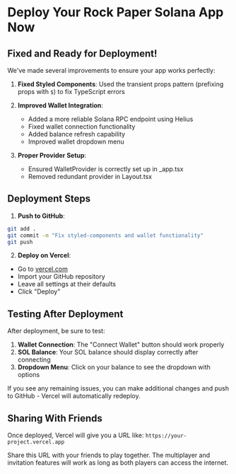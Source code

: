 # Deploy Your Rock Paper Solana App Now

## Fixed and Ready for Deployment!

We've made several improvements to ensure your app works perfectly:

1. **Fixed Styled Components**: Used the transient props pattern (prefixing props with `$`) to fix TypeScript errors
2. **Improved Wallet Integration**:
   - Added a more reliable Solana RPC endpoint using Helius
   - Fixed wallet connection functionality
   - Added balance refresh capability
   - Improved wallet dropdown menu

3. **Proper Provider Setup**:
   - Ensured WalletProvider is correctly set up in _app.tsx
   - Removed redundant provider in Layout.tsx

## Deployment Steps

1. **Push to GitHub**:
```bash
git add .
git commit -m "Fix styled-components and wallet functionality"
git push
```

2. **Deploy on Vercel**:
- Go to [vercel.com](https://vercel.com)
- Import your GitHub repository
- Leave all settings at their defaults
- Click "Deploy"

## Testing After Deployment

After deployment, be sure to test:

1. **Wallet Connection**: The "Connect Wallet" button should work properly
2. **SOL Balance**: Your SOL balance should display correctly after connecting
3. **Dropdown Menu**: Click on your balance to see the dropdown with options

If you see any remaining issues, you can make additional changes and push to GitHub - Vercel will automatically redeploy.

## Sharing With Friends

Once deployed, Vercel will give you a URL like: `https://your-project.vercel.app`

Share this URL with your friends to play together. The multiplayer and invitation features will work as long as both players can access the internet. 